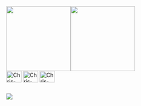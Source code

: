 <div style="display: flex">
  <img height="170em" src="https://github-readme-stats.vercel.app/api?username=ChristianHSousa&show_icons=true&theme=dark"/>
  <img height="170em" src="https://github-readme-stats.vercel.app/api/top-langs/?username=ChristianHSousa&layout=compact&langs_count=16&theme=dark"/>
</div>


<div>
  <img align="center" alt="Chris-HTML" width="40" height="30" src="https://cdn.jsdelivr.net/gh/devicons/devicon/icons/html5/html5-original.svg" />
  <img align="center" alt="Chris-Python" width="40" height="30" src="https://cdn.jsdelivr.net/gh/devicons/devicon/icons/css3/css3-original.svg" />
  <img align="center" alt="Chris-Python" width="40" height="30" src="https://cdn.jsdelivr.net/gh/devicons/devicon/icons/python/python-original.svg" />
</div>

##

<div style="display: inline-block; justify-content: center">
  <a href="#" target="_blank"><img src="https://img.shields.io/badge/LinkedIn-0077B5?style=for-the-badge&logo=linkedin&logoColor=white"></a>
</div>

##
